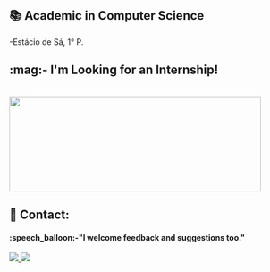 ## :books: Academic in Computer Science
-Estácio de Sá, 1° P. 
<div>
 <h2>:mag:- I'm Looking for an Internship!</h2> <br/>


<div>
<!--<img height ="170em" width="500em" src ="https://github-readme-stats.vercel.app/api?username=AlineSilv&theme=dracula&include_all_commits=true&count_private=true" />-->
<img height ="170em" width ="450em" src ="https://github-readme-stats.vercel.app/api/top-langs/?username=AlineSilv&layout=compact&langs_count=7&theme=dracula" />
</div>
  
 
 ## :love_letter: Contact:
 <h4>:speech_balloon:-"I welcome feedback and suggestions too."</h4>
 
 
<div> 
<a href = "mailto:miguelpfp96@gmail.com"> <img src = "https://img.shields.io/badge/-Gmail-%23333?style=for-the-badge&logo=gmail&logoColor=white" target = "_ blank"> </a>
<a href="https://www.linkedin.com/in/miguel-de-paula-669273130/" target="_blank"> <img src ="https://img.shields.io/badge/-LinkedIn-%230077B5?style=for-the-badge&logo=linkedin& logoColor=white"target ="_ blank "> </a>
 
